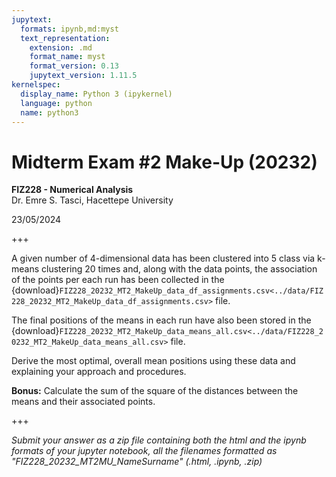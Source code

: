 ```yaml
---
jupytext:
  formats: ipynb,md:myst
  text_representation:
    extension: .md
    format_name: myst
    format_version: 0.13
    jupytext_version: 1.11.5
kernelspec:
  display_name: Python 3 (ipykernel)
  language: python
  name: python3
---
```


# Midterm Exam #2 Make-Up (20232)
**FIZ228 - Numerical Analysis**  
Dr. Emre S. Tasci, Hacettepe University

23/05/2024

+++

A given number of 4-dimensional data has been clustered into 5 class via k-means clustering 20 times and, along with the data points, the association of the points per each run has been collected in the {download}`FIZ228_20232_MT2_MakeUp_data_df_assignments.csv<../data/FIZ228_20232_MT2_MakeUp_data_df_assignments.csv>` file.

The final positions of the means in each run have also been stored in the {download}`FIZ228_20232_MT2_MakeUp_data_means_all.csv<../data/FIZ228_20232_MT2_MakeUp_data_means_all.csv>` file.

Derive the most optimal, overall mean positions using these data and explaining your approach and procedures.

**Bonus:** Calculate the sum of the square of the distances between the means and their associated points.

+++

_Submit your answer as a zip file containing both the html and the ipynb formats of your jupyter notebook, all the filenames formatted as "FIZ228_20232_MT2MU_NameSurname" (.html, .ipynb, .zip)_

```{code-cell} ipython3

```
